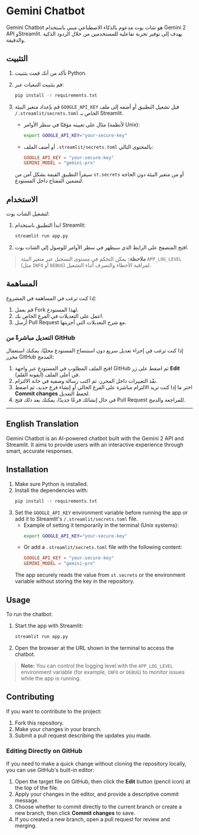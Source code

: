 # Gemini Chatbot

Gemini Chatbot هو شات بوت مدعوم بالذكاء الاصطناعي مبني باستخدام Gemini 2 API وStreamlit. يهدف إلى توفير تجربة تفاعلية للمستخدمين من خلال الردود الذكية والدقيقة.

## التثبيت

1. تأكد من أنك قمت بتثبيت Python.
2. قم بتثبيت التبعيات عبر:
    ```bash
    pip install -r requirements.txt
    ```

3. قم بإعداد متغير البيئة `GOOGLE_API_KEY` قبل تشغيل التطبيق أو أضفه إلى ملف `/.streamlit/secrets.toml` الخاص بـ Streamlit.
   - مثال على تعيينه مؤقتًا في سطر الأوامر (لأنظمة Unix):
     ```bash
     export GOOGLE_API_KEY="your-secure-key"
     ```
   - أو أضف الملف `.streamlit/secrets.toml` بالمحتوى التالي:
     ```toml
     GOOGLE_API_KEY = "your-secure-key"
     GEMINI_MODEL = "gemini-pro"
     ```
   سيقرأ التطبيق القيمة بشكل آمن من `st.secrets` أو من متغير البيئة دون الحاجة لتضمين المفتاح داخل المستودع.

## الاستخدام

لتشغيل الشات بوت:
1. ابدأ التطبيق باستخدام Streamlit:
    ```bash
    streamlit run app.py
    ```

2. افتح المتصفح على الرابط الذي سيظهر في سطر الأوامر للوصول إلى الشات بوت.

> **ملاحظة:** يمكن التحكم في مستوى التسجيل عبر متغير البيئة `APP_LOG_LEVEL` (مثل `INFO` أو `DEBUG`) لمراقبة الأخطاء والتصرف أثناء التشغيل.

## المساهمة

إذا كنت ترغب في المساهمة في المشروع:
1. قم بعمل Fork لهذا المستودع.
2. اعمل على التعديلات في الفرع الخاص بك.
3. أرسل Pull Request مع شرح التعديلات التي أجريتها.

### التعديل مباشرةً من GitHub

إذا كنت ترغب في إجراء تعديل سريع دون استنساخ المستودع محليًا، يمكنك استعمال محرر GitHub المدمج:

1. افتح الملف المطلوب في المستودع عبر واجهة GitHub ثم اضغط على زر **Edit** (أيقونة القلم) في أعلى الملف.
2. نفّذ التغييرات داخل المحرر، ثم اكتب رسالة وصفية في خانة الالتزام.
3. اختر ما إذا كنت تريد الالتزام مباشرة على الفرع الحالي أو إنشاء فرع جديد، ثم اضغط **Commit changes** لحفظ التعديل.
4. في حال إنشائك فرعًا جديدًا، يمكنك بعد ذلك فتح Pull Request للمراجعة والدمج.

---

## English Translation

Gemini Chatbot is an AI-powered chatbot built with the Gemini 2 API and Streamlit. It aims to provide users with an interactive experience through smart, accurate responses.

## Installation

1. Make sure Python is installed.
2. Install the dependencies with:
    ```bash
    pip install -r requirements.txt
    ```
3. Set the `GOOGLE_API_KEY` environment variable before running the app or add it to Streamlit's `/.streamlit/secrets.toml` file.
   - Example of setting it temporarily in the terminal (Unix systems):
     ```bash
     export GOOGLE_API_KEY="your-secure-key"
     ```
   - Or add a `.streamlit/secrets.toml` file with the following content:
     ```toml
     GOOGLE_API_KEY = "your-secure-key"
     GEMINI_MODEL = "gemini-pro"
     ```
   The app securely reads the value from `st.secrets` or the environment variable without storing the key in the repository.

## Usage

To run the chatbot:
1. Start the app with Streamlit:
    ```bash
    streamlit run app.py
    ```
2. Open the browser at the URL shown in the terminal to access the chatbot.

> **Note:** You can control the logging level with the `APP_LOG_LEVEL` environment variable (for example, `INFO` or `DEBUG`) to monitor issues while the app is running.

## Contributing

If you want to contribute to the project:
1. Fork this repository.
2. Make your changes in your branch.
3. Submit a pull request describing the updates you made.

### Editing Directly on GitHub

If you need to make a quick change without cloning the repository locally, you can use GitHub's built-in editor:

1. Open the target file on GitHub, then click the **Edit** button (pencil icon) at the top of the file.
2. Apply your changes in the editor, and provide a descriptive commit message.
3. Choose whether to commit directly to the current branch or create a new branch, then click **Commit changes** to save.
4. If you created a new branch, open a pull request for review and merging.
